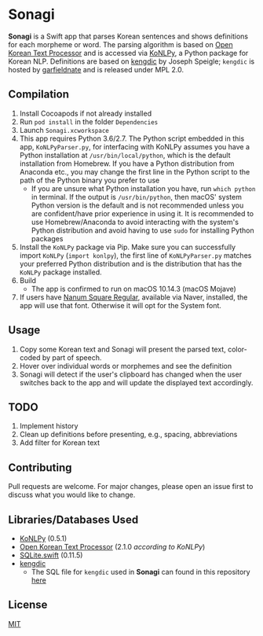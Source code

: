 # Sonagi

**Sonagi** is a Swift app that parses Korean sentences and shows definitions for each morpheme or word. The parsing algorithm is based on [Open Korean Text Processor](https://github.com/open-korean-text/open-korean-text) and is accessed via [KoNLPy](https://github.com/konlpy/konlpy/), a Python package for Korean NLP. Definitions are based on [kengdic](https://github.com/garfieldnate/kengdic) by Joseph Speigle; `kengdic` is hosted by [garfieldnate](https://github.com/garfieldnate) and is released under MPL 2.0.

## Compilation

1) Install Cocoapods if not already installed
2) Run `pod install` in the folder `Dependencies`
3) Launch `Sonagi.xcworkspace`
4) This app requires Python 3.6/2.7. The Python script embedded in this app, `KoNLPyParser.py`, for interfacing with KoNLPy assumes you have a Python installation at `/usr/bin/local/python`, which is the default installation from Homebrew. If you have a Python distribution from Anaconda etc., you may change the first line in the Python script to the path of the Python binary you prefer to use
    - If you are unsure what Python installation you have, run `which python` in terminal. If the output is `/usr/bin/python`, then macOS' system Python version is the default and is not recommended unless you are confident/have prior experience in using it. It is recommended to use Homebrew/Anaconda to avoid interacting with the system's Python distribution and avoid having to use `sudo` for installing Python packages
5) Install the `KoNLPy` package via Pip. Make sure you can successfully import `KoNLPy` (`import konlpy`), the first line of `KoNLPyParser.py` matches your preferred Python distribution and is the distribution that has the `KoNLPy` package installed.
6) Build
    - The app is confirmed to run on macOS 10.14.3 (macOS Mojave)
7) If users have [Nanum Square Regular](https://hangeul.naver.com/2017/nanum), available via Naver, installed, the app will use that font. Otherwise it will opt for the System font.


## Usage

1) Copy some Korean text and Sonagi will present the parsed text, color-coded by part of speech. 
2) Hover over individual words or morphemes and see the definition
3) Sonagi will detect if the user's clipboard has changed when the user switches back to the app and will update the displayed text accordingly.

## TODO

1) Implement history
2) Clean up definitions before presenting, e.g., spacing, abbreviations
3) Add filter for Korean text

## Contributing

Pull requests are welcome. For major changes, please open an issue first to discuss what you would like to change.

## Libraries/Databases Used

- [KoNLPy](https://github.com/konlpy/konlpy/) (0.5.1)
- [Open Korean Text Processor](https://github.com/open-korean-text/open-korean-text) (2.1.0 *according to KoNLPy*)
- [SQLite.swift](https://github.com/stephencelis/SQLite.swift) (0.11.5)
- [kengdic](https://github.com/garfieldnate/kengdic)
    - The SQL file for `kengdic` used in **Sonagi** can found in this repository [here](./Sonagi/Database/kengdic.sql)

## License

[MIT](./LICENSE.txt)
